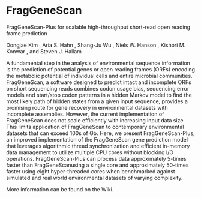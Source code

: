 # FragGeneScan
FragGeneScan-Plus for scalable high-throughput short-read open reading frame prediction

Dongjae Kim , Aria S. Hahn , Shang-Ju Wu , Niels W. Hanson , Kishori M. Konwar , and Steven J. Hallam 

A fundamental step in the analysis of environmental sequence information is the prediction of potential genes or open reading frames (ORFs) encoding the metabolic potential of individual cells and entire microbial communities. FragGeneScan, a software designed to predict intact and incomplete ORFs on short sequencing reads combines codon usage bias, sequencing error models and start/stop codon patterns in a hidden Markov model to find the most likely path of hidden states from a given input sequence, provides a promising route for gene recovery in environmental datasets with incomplete assemblies. However, the current implementation of FragGeneScan does not scale efficiently with increasing input data size. This limits application of FragGeneScan to contemporary environmental datasets that can exceed 100s of Gb. Here, we present FragGeneScan-Plus, an improved implementation of the FragGeneScan gene prediction model that leverages algorithmic thread synchronization and efficient in-memory data management to utilize multiple CPU cores without blocking I/O operations. FragGeneScan-Plus can process data approximately 5-times faster than FragGeneScanusing a single core and approximately 50-times faster using eight hyper-threaded cores when benchmarked against simulated and real world environmental datasets of varying complexity.

More information can be found on the Wiki.
